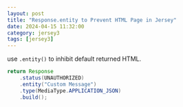 ```yaml
---
layout: post
title: "Response.entity to Prevent HTML Page in Jersey"
date: 2024-04-15 11:32:00
category: jersey3
tags: [jersey3]
---
```


use `.entity()` to inhibit default returned HTML.

```java
return Response
	.status(UNAUTHORIZED)
	.entity("Custom Message")
	.type(MediaType.APPLICATION_JSON)
	.build();
```


[jekyll]: http://jekyllrb.com
[jekyll-gh]: https://github.com/jekyll/jekyll
[jekyll-help]: https://github.com/jekyll/jekyll-help


